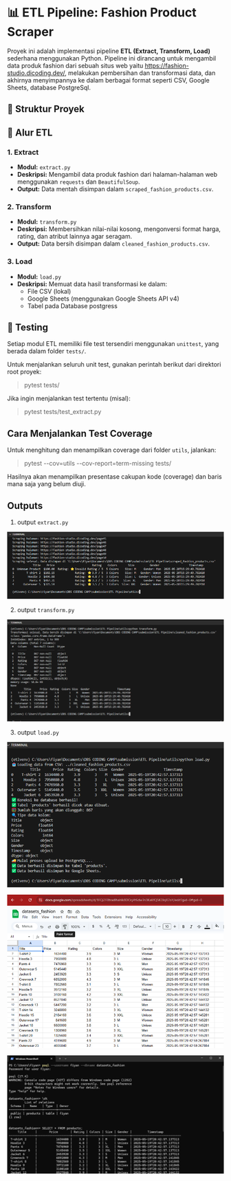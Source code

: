 # 📊 ETL Pipeline: Fashion Product Scraper

Proyek ini adalah implementasi pipeline **ETL (Extract, Transform, Load)** sederhana menggunakan Python. Pipeline ini dirancang untuk mengambil data produk fashion dari sebuah situs web yaitu https://fashion-studio.dicoding.dev/, melakukan pembersihan dan transformasi data, dan akhirnya menyimpannya ke dalam berbagai format seperti CSV, Google Sheets, database PostgreSql.

## 🧩 Struktur Proyek

## 🔁 Alur ETL

### 1. Extract
- **Modul:** `extract.py`
- **Deskripsi:** Mengambil data produk fashion dari halaman-halaman web menggunakan `requests` dan `BeautifulSoup`.
- **Output:** Data mentah disimpan dalam `scraped_fashion_products.csv`.

### 2. Transform
- **Modul:** `transform.py`
- **Deskripsi:** Membersihkan nilai-nilai kosong, mengonversi format harga, rating, dan atribut lainnya agar seragam.
- **Output:** Data bersih disimpan dalam `cleaned_fashion_products.csv`.

### 3. Load
- **Modul:** `load.py`
- **Deskripsi:** Memuat data hasil transformasi ke dalam:
  - File CSV (lokal)
  - Google Sheets (menggunakan Google Sheets API v4)
  - Tabel pada Database postgress

## 🧪 Testing

Setiap modul ETL memiliki file test tersendiri menggunakan `unittest`, yang berada dalam folder `tests/`.

Untuk menjalankan seluruh unit test, gunakan perintah berikut dari direktori root proyek:

> pytest tests/

Jika ingin menjalankan test tertentu (misal):
> pytest tests/test_extract.py


Cara Menjalankan Test Coverage
----------------------------------
Untuk menghitung dan menampilkan coverage dari folder `utils`, jalankan:

> pytest --cov=utils --cov-report=term-missing tests/

Hasilnya akan menampilkan presentase cakupan kode (coverage) dan baris mana saja yang belum diuji.

## Outputs

1. output `extract.py`

![extract](screenshoots/extract.png)

2. output `transform.py`

![transform](screenshoots/transform.png)

3. output `load.py`

![load1](screenshoots/load.png)

![load2](screenshoots/load-gsheet.png)

![load3](screenshoots/load-postgres.png)